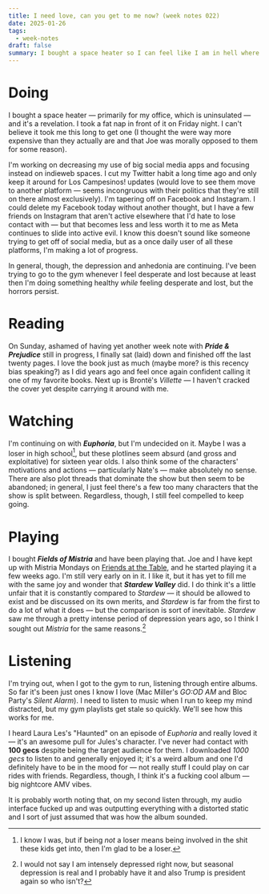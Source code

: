 ```yaml
---
title: I need love, can you get to me now? (week notes 022)
date: 2025-01-26
tags:
  - week-notes
draft: false
summary: I bought a space heater so I can feel like I am in hell where I belong
---
```

# Doing
I bought a space heater — primarily for my office, which is uninsulated — and it's a revelation. I took a fat nap in front of it on Friday night. I can't believe it took me this long to get one (I thought the were way more expensive than they actually are and that Joe was morally opposed to them for some reason).

I'm working on decreasing my use of big social media apps and focusing instead on indieweb spaces. I cut my Twitter habit a long time ago and only keep it around for Los Campesinos! updates (would love to see them move to another platform — seems incongruous with their politics that they're still on there almost exclusively). I'm tapering off on Facebook and Instagram. I could delete my Facebook today without another thought, but I have a few friends on Instagram that aren't active elsewhere that I'd hate to lose contact with — but that becomes less and less worth it to me as Meta continues to slide into active evil. I know this doesn't sound like someone trying to get off of social media, but as a once daily user of all these platforms, I'm making a lot of progress.

In general, though, the depression and anhedonia are continuing. I've been trying to go to the gym whenever I feel desperate and lost because at least then I'm doing something healthy *while* feeling desperate and lost, but the horrors persist.
# Reading
On Sunday, ashamed of having yet another week note with **_Pride & Prejudice_** still in progress, I finally sat (laid) down and finished off the last twenty pages. I love the book just as much (maybe more? is this recency bias speaking?) as I did years ago and feel once again confident calling it one of my favorite books. Next up is Brontë's *Villette* — I haven't cracked the cover yet despite carrying it around with me.
# Watching
I'm continuing on with **_Euphoria_**, but I'm undecided on it. Maybe I was a loser in high school[^1], but these plotlines seem absurd (and gross and exploitative) for sixteen year olds. I also think some of the characters' motivations and actions — particularly Nate's — make absolutely no sense. There are also plot threads that dominate the show but then seem to be abandoned; in general, I just feel there's a few too many characters that the show is split between. Regardless, though, I still feel compelled to keep going.
# Playing
I bought **_Fields of Mistria_** and have been playing that. Joe and I have kept up with Mistria Mondays on [Friends at the Table](https://www.youtube.com/c/FriendsattheTable), and he started playing it a few weeks ago. I'm still very early on in it. I like it, but it has yet to fill me with the same joy and wonder that **_Stardew Valley_** did. I do think it's a little unfair that it is constantly compared to _Stardew_ — it should be allowed to exist and be discussed on its own merits, and _Stardew_ is far from the first to do a lot of what it does — but the comparison is sort of inevitable. _Stardew_ saw me through a pretty intense period of depression years ago, so I think I sought out _Mistria_ for the same reasons.[^2]
# Listening
I'm trying out, when I got to the gym to run, listening through entire albums. So far it's been just ones I know I love (Mac Miller's *GO:OD AM* and Bloc Party's *Silent Alarm*). I need to listen to music when I run to keep my mind distracted, but my gym playlists get stale so quickly. We'll see how this works for me.

I heard Laura Les's "Haunted" on an episode of *Euphoria* and really loved it — it's an awesome pull for Jules's character. I've never had contact with **100 gecs** despite being the target audience for them. I downloaded *1000 gecs* to listen to and generally enjoyed it; it's a weird album and one I'd definitely have to be in the mood for — not really stuff I could play on car rides with friends. Regardless, though, I think it's a fucking cool album — big nightcore AMV vibes. 

It is probably worth noting that, on my second listen through, my audio interface fucked up and was outputting everything with a distorted static and I sort of just assumed that was how the album sounded.

[^1]: I know I was, but if being *not* a loser means being involved in the shit these kids get into, then I'm glad to be a loser.
[^2]: I would not say I am intensely depressed right now, but seasonal depression is real and I probably have it and also Trump is president again so who isn't?